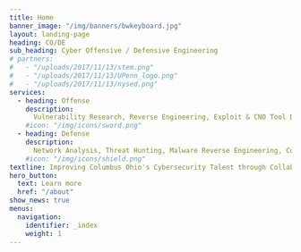 ```yaml
---
title: Home
banner_image: "/img/banners/bwkeyboard.jpg"
layout: landing-page
heading: CO/DE
sub_heading: Cyber Offensive / Defensive Engineering
# partners:
#   - "/uploads/2017/11/13/stem.png"
#   - "/uploads/2017/11/13/UPenn_logo.png"
#   - "/uploads/2017/11/13/nysed.png"
services:
  - heading: Offense
    description:
      Vulnerability Research, Reverse Engineering, Exploit & CNO Tool Development.
    #icon: "/img/icons/sword.png"
  - heading: Defense
    description:
      Network Analysis, Threat Hunting, Malware Reverse Engineering, Code Analysis.
    #icon: "/img/icons/shield.png"
textline: Improving Columbus Ohio's Cybersecurity Talent through Collaboration
hero_button:
  text: Learn more
  href: "/about"
show_news: true
menus:
  navigation:
    identifier: _index
    weight: 1
---
```

